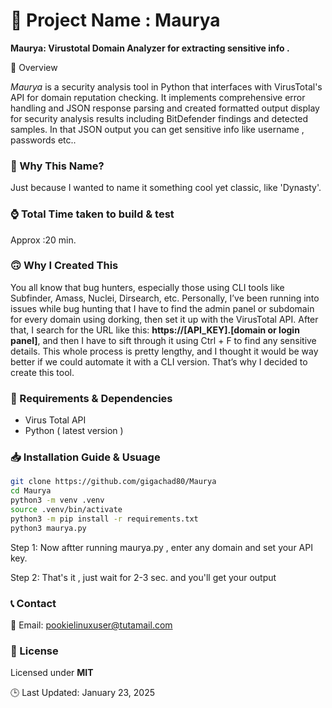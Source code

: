 🚀 Project Name : Maurya
===============

**Maurya: Virustotal Domain Analyzer for extracting sensitive info .**

📌 Overview


*_Maurya_*  is a security analysis tool in Python that interfaces with VirusTotal's API for domain reputation checking. It implements comprehensive error handling and JSON response parsing and created formatted output display for security analysis results including BitDefender findings and detected samples. In that JSON output you can get sensitive info like username , passwords etc.. 


### 🤔 Why This Name?


Just because I wanted to name it something cool yet classic, like 'Dynasty'.



### ⌚ Total Time taken to build & test

 Approx :20 min.

### 🙃 Why I Created This


You all know that bug hunters, especially those using CLI tools like Subfinder, Amass, Nuclei, Dirsearch, etc. Personally, I’ve been running into issues while bug hunting that I have to find the admin panel or subdomain for every domain using dorking, then set it up with the VirusTotal API. After that, I search for the URL like this: **https://[API_KEY].[domain or login panel]**, and then I have to sift through it using Ctrl + F to find any sensitive details.
This whole process is pretty lengthy, and I thought it would be way better if we could automate it with a CLI version. That’s why I decided to create this tool.

### 🔧 Requirements & Dependencies

*    Virus Total API 
*    Python ( latest version )

### 📥 Installation Guide & Usuage
<!-- --------------------- -->


 ```bash
git clone https://github.com/gigachad80/Maurya
cd Maurya
python3 -m venv .venv
source .venv/bin/activate
python3 -m pip install -r requirements.txt
python3 maurya.py
```
Step 1:  Now aftter running maurya.py , enter any domain and set your API key.

Step 2: That's it , just wait for 2-3 sec. and you'll get your output
                

### 📞 Contact


📧 Email: pookielinuxuser@tutamail.com


### 📄 License

Licensed under **MIT**


🕒 Last Updated: January 23, 2025








